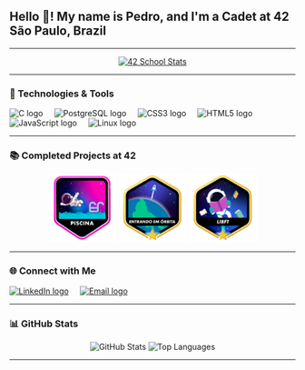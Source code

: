 <h2 align="left">Hello 👋! My name is Pedro, and I'm a Cadet at 42 São Paulo, Brazil</h2>

---

<div align="center">
  <a href="https://github.com/oakoudad/badge42">
    <img src="https://badge.mediaplus.ma/colorfulwaves/peda-cos?1337Badge=off&UM6P=off" alt="42 School Stats" />
  </a>
</div>

---

### 🚀 Technologies & Tools

<div align="left">
  <img src="https://img.shields.io/badge/C-A8B9CC?logo=c&logoColor=black&style=for-the-badge" height="30" alt="C logo" />
  <img width="12" />
  <img src="https://img.shields.io/badge/PostgreSQL-4169E1?logo=postgresql&logoColor=white&style=for-the-badge" height="30" alt="PostgreSQL logo" />
  <img width="12" />
  <img src="https://img.shields.io/badge/CSS3-1572B6?logo=css3&logoColor=white&style=for-the-badge" height="30" alt="CSS3 logo" />
  <img width="12" />
  <img src="https://img.shields.io/badge/HTML5-E34F26?logo=html5&logoColor=white&style=for-the-badge" height="30" alt="HTML5 logo" />
  <img width="12" />
  <img src="https://img.shields.io/badge/JavaScript-F7DF1E?logo=javascript&logoColor=black&style=for-the-badge" height="30" alt="JavaScript logo" />
  <img width="12" />
  <img src="https://img.shields.io/badge/Linux-FCC624?logo=linux&logoColor=black&style=for-the-badge" height="30" alt="Linux logo" />
</div>

---

### 📚 Completed Projects at 42

<div align="center">
  <a href="https://github.com/peda-cos/42_piscine"><img src="./badges/piscina.png" alt="Piscine Badge" height="120" /></a>
  <a href="https://github.com/peda-cos/42_warmup"><img src="./badges/phase_onem.png" alt="Phase One Badge" height="120" /></a>
  <a href="https://github.com/peda-cos/ft_libft"><img src="./badges/libftm.png" alt="Libft Badge" height="120" /></a>
  <!--
  <a href="https://github.com/peda-cos/get_next_line"><img src="./badges/get_next_linem.png" alt="Get Next Line Badge" height="120" /></a>
  <img src="./badges/ft_printfm.png" alt="ft_printf Badge" height="120" />
  <img src="./badges/born2berootm.png" alt="Born2beRoot Badge" height="120" />
  <img src="./badges/so_longm.png" alt="So Long Badge" height="120" />
  <img src="./badges/push_swapm.png" alt="Push Swap Badge" height="120" />
  <img src="./badges/minitalkm.png" alt="Minitalk Badge" height="120" />
  <img src="./badges/fract-olm.png" alt="Fract-ol Badge" height="120" />
  <img src="./badges/fdfm.png" alt="FdF Badge" height="120" />
  <img src="./badges/cub3dm.png" alt="Cub3D Badge" height="120" />
  <img src="./badges/minirtm.png" alt="miniRT Badge" height="120" />
  <img src="./badges/philosophersm.png" alt="Philosophers Badge" height="120" />
  <img src="./badges/netpracticem.png" alt="NetPractice Badge" height="120" />
  <img src="./badges/ft_containersm.png" alt="ft_containers Badge" height="120" />
  <img src="./badges/inceptionm.png" alt="Inception Badge" height="120" />
  <img src="./badges/ft_ircm.png" alt="ft_irc Badge" height="120" />
  <img src="./badges/webservm.png" alt="Webserv Badge" height="120" />
  <img src="./badges/ft_transcendencem.png" alt="ft_transcendence Badge" height="120" />
  -->
</div>

---

### 🌐 Connect with Me

<div align="left">
  <a href="https://www.linkedin.com/in/pedrocsmonteiro/"><img src="https://img.shields.io/badge/LinkedIn-0A66C2?logo=linkedin&logoColor=white&style=for-the-badge" height="30" alt="LinkedIn logo" /></a>
  <img width="12" />
  <a href="mailto:peda-cos@student.42sp.org.br"><img src="https://img.shields.io/badge/Email-D14836?logo=gmail&logoColor=white&style=for-the-badge" height="30" alt="Email logo" /></a>
</div>

---

### 📊 GitHub Stats

<div align="center">
  <img src="https://github-readme-stats.vercel.app/api?username=peda-cos&show_icons=true&theme=dracula" height="150" alt="GitHub Stats" />
  <img src="https://github-readme-stats.vercel.app/api/top-langs/?username=peda-cos&layout=compact&theme=dracula" height="150" alt="Top Languages" />
</div>

---
